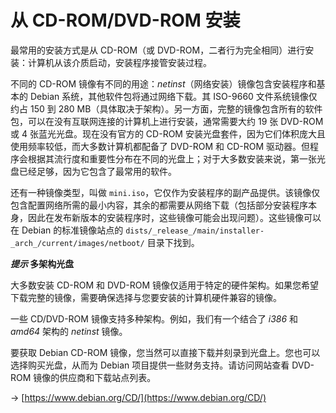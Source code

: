 # 从 CD-ROM/DVD-ROM 安装

最常用的安装方式是从 CD-ROM（或 DVD-ROM，二者行为完全相同）进行安装：计算机从该介质启动，安装程序接管安装过程。

不同的 CD-ROM 镜像有不同的用途：_netinst_（网络安装）镜像包含安装程序和基本的 Debian 系统，其他软件包将通过网络下载。其 ISO-9660 文件系统镜像仅约占 150 到 280 MB（具体取决于架构）。另一方面，完整的镜像包含所有的软件包，可以在没有互联网连接的计算机上进行安装，通常需要大约 19 张 DVD-ROM 或 4 张蓝光光盘。现在没有官方的 CD-ROM 安装光盘套件，因为它们体积庞大且使用频率较低，而大多数计算机都配备了 DVD-ROM 和 CD-ROM 驱动器。但程序会根据其流行度和重要性分布在不同的光盘上；对于大多数安装来说，第一张光盘已经足够，因为它包含了最常用的软件。

还有一种镜像类型，叫做 `mini.iso`，它仅作为安装程序的副产品提供。该镜像仅包含配置网络所需的最小内容，其余的都需要从网络下载（包括部分安装程序本身，因此在发布新版本的安装程序时，这些镜像可能会出现问题）。这些镜像可以在 Debian 的标准镜像站点的 `dists/_release_/main/installer-_arch_/current/images/netboot/` 目录下找到。

**_提示_ 多架构光盘**

大多数安装 CD-ROM 和 DVD-ROM 镜像仅适用于特定的硬件架构。如果您希望下载完整的镜像，需要确保选择与您要安装的计算机硬件兼容的镜像。

一些 CD/DVD-ROM 镜像支持多种架构。例如，我们有一个结合了 _i386_ 和 _amd64_ 架构的 _netinst_ 镜像。

要获取 Debian CD-ROM 镜像，您当然可以直接下载并刻录到光盘上。您也可以选择购买光盘，从而为 Debian 项目提供一些财务支持。请访问网站查看 DVD-ROM 镜像的供应商和下载站点列表。

→ [https://www.debian.org/CD/](https://www.debian.org/CD/)